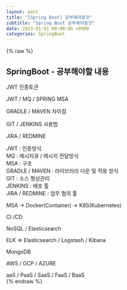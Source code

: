 ```yaml
---  
layout: post  
title: "[Spring Boot] 공부해야할것"  
subtitle: "Spring Boot 공부해야할것"  
date: 2023-01-01 00:00:00 +0900  
categories: SpringBoot  
---  
```

{% raw %}  
## SpringBoot - 공부해야할 내용  
  
JWT 인증토큰  
  
JWT / MQ / SPRING MSA  
  
GRADLE / MAVEN 차이점  
  
GIT / JENKINS 사용법  
  
JIRA / REDMINE  
  
JWT : 인증방식  
MQ : 메시지큐 / 메시지 전달방식  
MSA : 구조  
GRADLE / MAVEN : 라이브러리 다운 및 적용 방식  
GIT : 소스 형상관리  
JENKINS : 배포 툴  
JIRA / REDMINE : 업무 협의 툴  
  
MSA -> Docker(Container) -> K8S(Kubernetes)  
  
CI /CD  
  
NoSQL / Elasticsearch  
  
ELK => Elasticsearch / Logstash / Kibana  
  
MongoDB  
  
AWS / GCP / AZURE  
  
aaS / PaaS / SaaS / FaaS / BaaS                                                                                                                                                                                                                                                                                                                                                                                                                                                                                                                                            
{% endraw %}